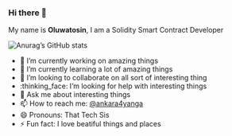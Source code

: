 ### Hi there 👋

My name is **Oluwatosin**, I am a Solidity Smart Contract Developer

![Anurag’s GitHub stats](https://github-readme-stats.vercel.app/api?username=sayrarh&show_icons=true&theme=radical)

- :telescope: I’m currently working on amazing things
- :seedling: I’m currently learning a lot of amazing things
- :dancers: I’m looking to collaborate on all sort of interesting thing
- :thinking_face: I’m looking for help with interesting things
- :speech_balloon: Ask me about interesting things
- :mailbox: How to reach me: [@ankara4yanga](https://twitter.com/ankara4yanga)
- :smile: Pronouns: That Tech Sis
- :zap: Fun fact: I love beatiful things and places

